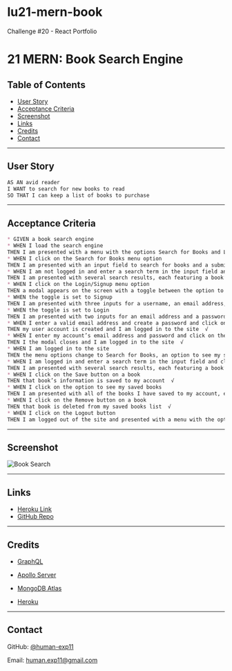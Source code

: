 # lu21-mern-book


Challenge #20 - React Portfolio

# 21 MERN: Book Search Engine

## Table of Contents
 * [User Story](#user-story)
 * [Acceptance Criteria](#acceptance-criteria)
 * [Screenshot](#screenshot)
 * [Links](#links)
 * [Credits](#credits)
 * [Contact](#contact)

---

## User Story

```md
AS AN avid reader
I WANT to search for new books to read
SO THAT I can keep a list of books to purchase
```
---

## Acceptance Criteria

```md
* GIVEN a book search engine
* WHEN I load the search engine
THEN I am presented with a menu with the options Search for Books and Login/Signup and an input field to search for books and a submit button  √
* WHEN I click on the Search for Books menu option
THEN I am presented with an input field to search for books and a submit button  √
* WHEN I am not logged in and enter a search term in the input field and click the submit button
THEN I am presented with several search results, each featuring a book’s title, author, description, image, and a link to that book on the Google Books site  √
* WHEN I click on the Login/Signup menu option
THEN a modal appears on the screen with a toggle between the option to log in or sign up  √
* WHEN the toggle is set to Signup
THEN I am presented with three inputs for a username, an email address, and a password, and a signup button  √
* WHEN the toggle is set to Login
THEN I am presented with two inputs for an email address and a password and login button  √
* WHEN I enter a valid email address and create a password and click on the signup button
THEN my user account is created and I am logged in to the site  √
* WHEN I enter my account’s email address and password and click on the login button
THEN I the modal closes and I am logged in to the site  √
* WHEN I am logged in to the site
THEN the menu options change to Search for Books, an option to see my saved books, and Logout  √
* WHEN I am logged in and enter a search term in the input field and click the submit button
THEN I am presented with several search results, each featuring a book’s title, author, description, image, and a link to that book on the Google Books site and a button to save a book to my account  √
* WHEN I click on the Save button on a book
THEN that book’s information is saved to my account  √
* WHEN I click on the option to see my saved books
THEN I am presented with all of the books I have saved to my account, each featuring the book’s title, author, description, image, and a link to that book on the Google Books site and a button to remove a book from my account  √
* WHEN I click on the Remove button on a book
THEN that book is deleted from my saved books list  √
* WHEN I click on the Logout button
THEN I am logged out of the site and presented with a menu with the options Search for Books and Login/Signup and an input field to search for books and a submit button  √

```
---

## Screenshot

![Book Search](images/HP.png)

---

## Links

* [Heroku Link](https://fierce-spire-26913.herokuapp.com/)
* [GitHub Repo](https://github.com/human-exp11/lu21-mern-book/tree/main/Develop)

---

## Credits

* [GraphQL](https://graphql.org/)

* [Apollo Server](https://www.apollographql.com/docs/apollo-server/)

* [MongoDB Atlas](https://www.mongodb.com/atlas/database)

* [Heroku](https://www.heroku.com/)


---

## Contact

GitHub: [@human-exp11](https://github.com/human-exp11/)

Email: [human.exp11@gmail.com](mailto:human.exp11@gmail.com)